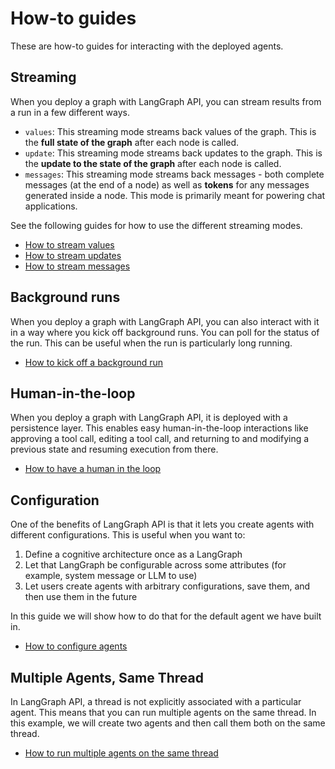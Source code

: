 # How-to guides

These are how-to guides for interacting with the deployed agents.


## Streaming

When you deploy a graph with LangGraph API, you can stream results from a run in a few different ways.

- `values`: This streaming mode streams back values of the graph. This is the **full state of the graph** after each node is called.
- `update`: This streaming mode streams back updates to the graph. This is the **update to the state of the graph** after each node is called.
- `messages`: This streaming mode streams back messages - both complete messages (at the end of a node) as well as **tokens** for any messages generated inside a node. This mode is primarily meant for powering chat applications.

See the following guides for how to use the different streaming modes.


- [How to stream values](./stream_values.ipynb)
- [How to stream updates](./stream_updates.ipynb)
- [How to stream messages](./stream_messages.ipynb)

## Background runs

When you deploy a graph with LangGraph API, you can also interact with it in a way where you kick off background runs.
You can poll for the status of the run.
This can be useful when the run is particularly long running.

- [How to kick off a background run](./background_run.ipynb)

## Human-in-the-loop

When you deploy a graph with LangGraph API, it is deployed with a persistence layer.
This enables easy human-in-the-loop interactions like approving a tool call, editing a tool call, and returning to and modifying a previous state and resuming execution from there.

- [How to have a human in the loop](./human-in-the-loop.ipynb)

## Configuration

One of the benefits of LangGraph API is that it lets you create agents with different configurations.
This is useful when you want to:

1. Define a cognitive architecture once as a LangGraph
2. Let that LangGraph be configurable across some attributes (for example, system message or LLM to use)
3. Let users create agents with arbitrary configurations, save them, and then use them in the future

In this guide we will show how to do that for the default agent we have built in.

- [How to configure agents](./configuration.ipynb)

## Multiple Agents, Same Thread

In LangGraph API, a thread is not explicitly associated with a particular agent.
This means that you can run multiple agents on the same thread.
In this example, we will create two agents and then call them both on the same thread.

- [How to run multiple agents on the same thread](./same-thread.ipynb)